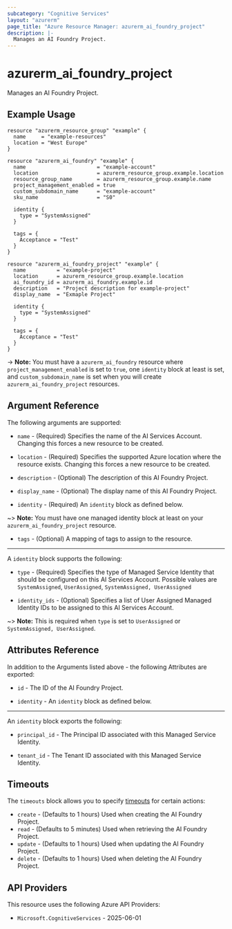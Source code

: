 ```yaml
---
subcategory: "Cognitive Services"
layout: "azurerm"
page_title: "Azure Resource Manager: azurerm_ai_foundry_project"
description: |-
  Manages an AI Foundry Project.
---
```


# azurerm_ai_foundry_project

Manages an AI Foundry Project.

## Example Usage

```hcl
resource "azurerm_resource_group" "example" {
  name     = "example-resources"
  location = "West Europe"
}

resource "azurerm_ai_foundry" "example" {
  name                       = "example-account"
  location                   = azurerm_resource_group.example.location
  resource_group_name        = azurerm_resource_group.example.name
  project_management_enabled = true
  custom_subdomain_name      = "example-account"
  sku_name                   = "S0"

  identity {
    type = "SystemAssigned"
  }

  tags = {
    Acceptance = "Test"
  }
}

resource "azurerm_ai_foundry_project" "example" {
  name          = "example-project"
  location      = azurerm_resource_group.example.location
  ai_foundry_id = azurerm_ai_foundry.example.id
  description   = "Project description for example-project"
  display_name  = "Exmaple Project"

  identity {
    type = "SystemAssigned"
  }

  tags = {
    Acceptance = "Test"
  }
}
```

-> **Note:** You must have a `azurerm_ai_foundry` resource where `project_management_enabled` is set to `true`, one `identity` block at least is set, and `custom_subdomain_name` is set when you will create `azurerm_ai_foundry_project` resources.

## Argument Reference

The following arguments are supported:

* `name` - (Required) Specifies the name of the AI Services Account. Changing this forces a new resource to be created.

* `location` - (Required) Specifies the supported Azure location where the resource exists. Changing this forces a new resource to be created.

* `description` - (Optional) The description of this AI Foundry Project.

* `display_name` - (Optional) The display name of this AI Foundry Project.

* `identity` - (Required) An `identity` block as defined below.

~> **Note:** You must have one managed identity block at least on your `azurerm_ai_foundry_project` resource.

* `tags` - (Optional) A mapping of tags to assign to the resource.

---

A `identity` block supports the following:

* `type` - (Required) Specifies the type of Managed Service Identity that should be configured on this AI Services Account. Possible values are `SystemAssigned`, `UserAssigned`, `SystemAssigned, UserAssigned`

* `identity_ids` - (Optional) Specifies a list of User Assigned Managed Identity IDs to be assigned to this AI Services Account.

~> **Note:** This is required when `type` is set to `UserAssigned` or `SystemAssigned, UserAssigned`.

## Attributes Reference

In addition to the Arguments listed above - the following Attributes are exported:

* `id` - The ID of the AI Foundry Project.

* `identity` - An `identity` block as defined below.

---

An `identity` block exports the following:

* `principal_id` - The Principal ID associated with this Managed Service Identity.

* `tenant_id` - The Tenant ID associated with this Managed Service Identity.

## Timeouts

The `timeouts` block allows you to specify [timeouts](https://www.terraform.io/language/resources/syntax#operation-timeouts) for certain actions:

* `create` - (Defaults to 1 hours) Used when creating the AI Foundry Project.
* `read` - (Defaults to 5 minutes) Used when retrieving the AI Foundry Project.
* `update` - (Defaults to 1 hours) Used when updating the AI Foundry Project.
* `delete` - (Defaults to 1 hours) Used when deleting the AI Foundry Project.

## API Providers
<!-- This section is generated, changes will be overwritten -->
This resource uses the following Azure API Providers:

* `Microsoft.CognitiveServices` - 2025-06-01
